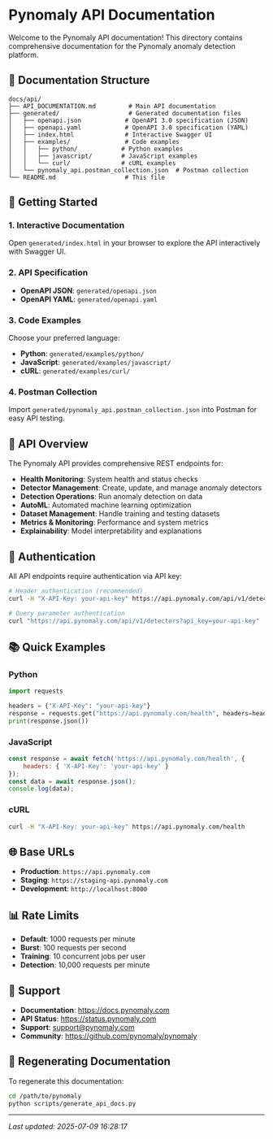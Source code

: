 # Pynomaly API Documentation

Welcome to the Pynomaly API documentation! This directory contains comprehensive documentation for the Pynomaly anomaly detection platform.

## 📁 Documentation Structure

```
docs/api/
├── API_DOCUMENTATION.md         # Main API documentation
├── generated/                   # Generated documentation files
│   ├── openapi.json            # OpenAPI 3.0 specification (JSON)
│   ├── openapi.yaml            # OpenAPI 3.0 specification (YAML)
│   ├── index.html              # Interactive Swagger UI
│   ├── examples/               # Code examples
│   │   ├── python/            # Python examples
│   │   ├── javascript/        # JavaScript examples
│   │   └── curl/              # cURL examples
│   └── pynomaly_api.postman_collection.json  # Postman collection
└── README.md                   # This file
```

## 🚀 Getting Started

### 1. Interactive Documentation

Open `generated/index.html` in your browser to explore the API interactively with Swagger UI.

### 2. API Specification

- **OpenAPI JSON**: `generated/openapi.json`
- **OpenAPI YAML**: `generated/openapi.yaml`

### 3. Code Examples

Choose your preferred language:

- **Python**: `generated/examples/python/`
- **JavaScript**: `generated/examples/javascript/`
- **cURL**: `generated/examples/curl/`

### 4. Postman Collection

Import `generated/pynomaly_api.postman_collection.json` into Postman for easy API testing.

## 📖 API Overview

The Pynomaly API provides comprehensive REST endpoints for:

- **Health Monitoring**: System health and status checks
- **Detector Management**: Create, update, and manage anomaly detectors
- **Detection Operations**: Run anomaly detection on data
- **AutoML**: Automated machine learning optimization
- **Dataset Management**: Handle training and testing datasets
- **Metrics & Monitoring**: Performance and system metrics
- **Explainability**: Model interpretability and explanations

## 🔐 Authentication

All API endpoints require authentication via API key:

```bash
# Header authentication (recommended)
curl -H "X-API-Key: your-api-key" https://api.pynomaly.com/api/v1/detectors

# Query parameter authentication
curl "https://api.pynomaly.com/api/v1/detectors?api_key=your-api-key"
```

## 📚 Quick Examples

### Python

```python
import requests

headers = {"X-API-Key": "your-api-key"}
response = requests.get("https://api.pynomaly.com/health", headers=headers)
print(response.json())
```

### JavaScript

```javascript
const response = await fetch('https://api.pynomaly.com/health', {
    headers: { 'X-API-Key': 'your-api-key' }
});
const data = await response.json();
console.log(data);
```

### cURL

```bash
curl -H "X-API-Key: your-api-key" https://api.pynomaly.com/health
```

## 🌐 Base URLs

- **Production**: `https://api.pynomaly.com`
- **Staging**: `https://staging-api.pynomaly.com`
- **Development**: `http://localhost:8000`

## 📊 Rate Limits

- **Default**: 1000 requests per minute
- **Burst**: 100 requests per second
- **Training**: 10 concurrent jobs per user
- **Detection**: 10,000 requests per minute

## 📧 Support

- **Documentation**: https://docs.pynomaly.com
- **API Status**: https://status.pynomaly.com
- **Support**: support@pynomaly.com
- **Community**: https://github.com/pynomaly/pynomaly

## 🔄 Regenerating Documentation

To regenerate this documentation:

```bash
cd /path/to/pynomaly
python scripts/generate_api_docs.py
```

---

*Last updated: 2025-07-09 16:28:17*
